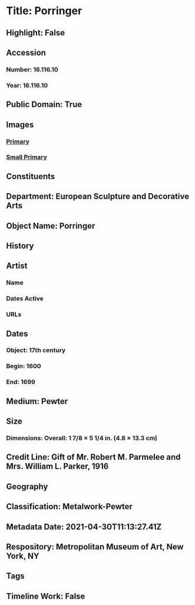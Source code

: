 # Title: Porringer
## Highlight: False
## Accession
### Number: 16.116.10
### Year: 16.116.10
## Public Domain: True
## Images
### [Primary](https://images.metmuseum.org/CRDImages/es/original/34575.jpg)
### [Small Primary](https://images.metmuseum.org/CRDImages/es/web-large/34575.jpg)
## Constituents
## Department: European Sculpture and Decorative Arts
## Object Name: Porringer
## History
## Artist
### Name
### Dates Active
### URLs
## Dates
### Object: 17th century
### Begin: 1600
### End: 1699
## Medium: Pewter
## Size
### Dimensions: Overall: 1 7/8 × 5 1/4 in. (4.8 × 13.3 cm)
## Credit Line: Gift of Mr. Robert M. Parmelee and Mrs. William L. Parker, 1916
## Geography
## Classification: Metalwork-Pewter
## Metadata Date: 2021-04-30T11:13:27.41Z
## Respository: Metropolitan Museum of Art, New York, NY
## Tags
## Timeline Work: False